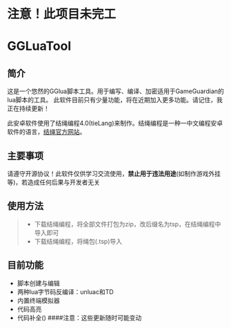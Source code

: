 # 注意！此项目未完工
# GGLuaTool
## 简介
这是一个悠然的GGlua脚本工具。用于编写、编译、加密适用于GameGuardian的lua脚本的工具。
此软件目前只有少量功能，将在近期加入更多功能。请记住，我正在持续更新！

此安卓软件使用了结绳编程4.0(tieLang)来制作。结绳编程是一种一中文编程安卓软件的语言，[结绳官方网站](http://tiecode.cn/)。
## 主要事项
请遵守开源协议！此软件仅供学习交流使用，**禁止用于违法用途**(如制作游戏外挂等)，若造成任何后果与开发者无关
## 使用方法
> - 下载结绳编程，将全部文件打包为zip，改后缀名为tsp，在结绳编程中导入即可
> - 下载结绳编程，将绳包(.tsp)导入
## 目前功能
- 脚本创建与编辑
- 两种lua字节码反编译：unluac和TD
- 内置终端模拟器
- 代码高亮
- 代码补全()
####注意：这些更新随时可能变动
